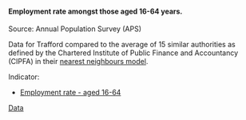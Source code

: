 #### Employment rate amongst those aged 16-64 years.

Source: Annual Population Survey (APS)


Data for Trafford compared to the average of 15 similar authorities as defined by the Chartered Institute of Public Finance and Accountancy (CIPFA) in their <a href='https://www.cipfa.org/services/cipfastats/nearest-neighbour-model' target='_blank'>nearest neighbours model</a>.
 
Indicator:

* <a href="https://www.nomisweb.co.uk/query/construct/summary.asp?mode=construct&dataset=17&version=0" target="_blank"> Employment rate - aged 16-64 </a>

<a href="https://www.trafforddatalab.io/trafford_themes/data/economy/employment_rate.csv" aria-label="Download the data" class="downloadButton" target="_blank" download>Data <span class="fas fa-download"></span></a>